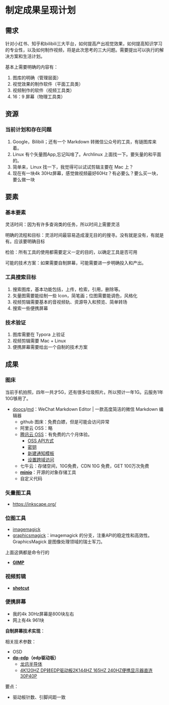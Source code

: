 # 制定成果呈现计划

## 需求

针对小红书、知乎和bilibili三大平台，如何提高产出视觉效果，如何提高知识学习的专业性，以及如何制作视频，将是此次思考的三大问题。需要提出可以执行的解决方案和生活计划。

基本上需要明确的内容有：

1. 图库的明确（管理层面）
2. 视觉效果的制作软件（平面工具类）
3. 视频制作的软件（视频工具类）
4. 16：9 屏幕（物理工具类）



## 资源

### 当前计划和存在问题

1. Google，Bilibili；还有一个 Markdown 转微信公众号的工具，有链图库来着。
2. Linux 有个矢量图App,忘记叫啥了。Archlinux 上面找一下。要矢量的和平面的。
3. 简单来，Linux 找一下，我觉得可以试试剪辑主要在 Mac 上？
4. 现在有一块4k 30Hz屏幕，感觉做视频最好60Hz？有必要么？要么买一块，要么做一块



## 要素

### 基本要素

灵活时间：因为有许多查询类的任务，所以时间上需要灵活

明确的流程和目标：灵活时间最容易造成漫无目的的搜寻。没有就是没有，有就是有。应该要明确目标

检验：所有工具的使用都需要定义一定的目的，以确定工具是否可用

可能的技术方案：如果需要自制屏幕，可能需要进一步明确投入和产出。



### 工具搜索目标

1. 搜索图库，基本功能包括，上传，检索，引用，删除等。
2. 矢量图需要能绘制一些 Icon，简笔画；位图需要能调色，风格化
3. 视频剪辑需要基本的音视频轨、资源导入和预览、简单转场
4. 搜索一些便携屏幕



### 技术验证

1. 图库需要在 Typora 上验证
2. 视频剪辑需要 Mac + Linux
3. 便携屏幕需要给出一个自制的技术方案



## 成果

### 图床 

当前手机拍照，四年一共才5G，还有很多垃圾照片。所以预计一年1G。云服务1年 10G够用了。

- [doocs](https://github.com/doocs)/[md](https://github.com/doocs/md)：WeChat Markdown Editor | 一款高度简洁的微信 Markdown 编辑器
  - github 图床：免费白嫖，但是可能会访问异常
  - 阿里云 OSS：略
  - [腾讯云 OSS](https://cloud.tencent.com/product/cos)：有免费的六个月体验。
    - [OSS API方式](https://cloud.tencent.com/document/product/436/7751)
    - [密钥](https://cloud.tencent.com/document/product/436/7751)
    - [新建通知模板](https://cloud.tencent.com/document/product/248/50404)
    - [设置跨域访问](https://cloud.tencent.com/document/product/436/13318)
  - 七牛云：存储空间，10G免费，CDN 10G 免费，GET 100万次免费
  - **[minio](https://github.com/minio/minio)**：开源的对象存储工具
  - 自定义代码



### 矢量图工具

- https://inkscape.org/



### 位图工具

- [imagemagick](https://archlinux.org/packages/?name=imagemagick)
- [graphicsmagick](https://archlinux.org/packages/?name=graphicsmagick)：imagemagick 的分支，注重API的稳定性和高效性。GraphicsMagick 是图像处理领域的瑞士军刀。

上面这俩都是命令行的

- **[GIMP](https://wiki.archlinux.org/title/GIMP)**



### 视频剪辑

- **[shotcut](https://github.com/mltframework/shotcut)**



### 便携屏幕

- 我的4k 30Hz屏幕是800块左右
- 网上有4k 961块

**自制屏幕技术实现**：

相关技术参数：

- OSD
- **[dp-edp](https://www.displayport.org/)（edp驱动板）**
  - [龙讯半导体](http://www.lontiumsemi.com/)
  - [4K120HZ DP转EDP驱动板2K144HZ 165HZ 240HZ便携显示器直连30P40P](https://item.taobao.com/item.htm?spm=a1z0d.7625083.1998302264.6.5c5f4e692cmIZp&id=734041041329)


要点：

- 驱动板针数、引脚间距一致



